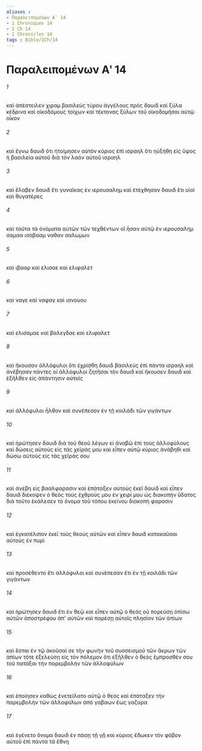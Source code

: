 ```yaml
---
aliases : 
- Παραλειπομένων Αʹ 14
- 1 Chroniques 14
- 1 Ch 14
- 1 Chronicles 14
tags : Bible/1Ch/14
---
```


# Παραλειπομένων Αʹ 14

###### 1
καὶ ἀπέστειλεν χιραμ βασιλεὺς τύρου ἀγγέλους πρὸς δαυιδ καὶ ξύλα κέδρινα καὶ οἰκοδόμους τοίχων καὶ τέκτονας ξύλων τοῦ οἰκοδομῆσαι αὐτῷ οἶκον
###### 2
καὶ ἔγνω δαυιδ ὅτι ἡτοίμησεν αὐτὸν κύριος ἐπὶ ισραηλ ὅτι ηὐξήθη εἰς ὕψος ἡ βασιλεία αὐτοῦ διὰ τὸν λαὸν αὐτοῦ ισραηλ
###### 3
καὶ ἔλαβεν δαυιδ ἔτι γυναῖκας ἐν ιερουσαλημ καὶ ἐτέχθησαν δαυιδ ἔτι υἱοὶ καὶ θυγατέρες
###### 4
καὶ ταῦτα τὰ ὀνόματα αὐτῶν τῶν τεχθέντων οἳ ἦσαν αὐτῷ ἐν ιερουσαλημ σαμαα ισοβααμ ναθαν σαλωμων
###### 5
καὶ ιβααρ καὶ ελισαε καὶ ελιφαλετ
###### 6
καὶ ναγε καὶ ναφαγ καὶ ιανουου
###### 7
καὶ ελισαμαε καὶ βαλεγδαε καὶ ελιφαλετ
###### 8
καὶ ἤκουσαν ἀλλόφυλοι ὅτι ἐχρίσθη δαυιδ βασιλεὺς ἐπὶ πάντα ισραηλ καὶ ἀνέβησαν πάντες οἱ ἀλλόφυλοι ζητῆσαι τὸν δαυιδ καὶ ἤκουσεν δαυιδ καὶ ἐξῆλθεν εἰς ἀπάντησιν αὐτοῖς
###### 9
καὶ ἀλλόφυλοι ἦλθον καὶ συνέπεσον ἐν τῇ κοιλάδι τῶν γιγάντων
###### 10
καὶ ἠρώτησεν δαυιδ διὰ τοῦ θεοῦ λέγων εἰ ἀναβῶ ἐπὶ τοὺς ἀλλοφύλους καὶ δώσεις αὐτοὺς εἰς τὰς χεῖράς μου καὶ εἶπεν αὐτῷ κύριος ἀνάβηθι καὶ δώσω αὐτοὺς εἰς τὰς χεῖράς σου
###### 11
καὶ ἀνέβη εἰς βααλφαρασιν καὶ ἐπάταξεν αὐτοὺς ἐκεῖ δαυιδ καὶ εἶπεν δαυιδ διέκοψεν ὁ θεὸς τοὺς ἐχθρούς μου ἐν χειρί μου ὡς διακοπὴν ὕδατος διὰ τοῦτο ἐκάλεσεν τὸ ὄνομα τοῦ τόπου ἐκείνου διακοπὴ φαρασιν
###### 12
καὶ ἐγκατέλιπον ἐκεῖ τοὺς θεοὺς αὐτῶν καὶ εἶπεν δαυιδ κατακαῦσαι αὐτοὺς ἐν πυρί
###### 13
καὶ προσέθεντο ἔτι ἀλλόφυλοι καὶ συνέπεσαν ἔτι ἐν τῇ κοιλάδι τῶν γιγάντων
###### 14
καὶ ἠρώτησεν δαυιδ ἔτι ἐν θεῷ καὶ εἶπεν αὐτῷ ὁ θεός οὐ πορεύσῃ ὀπίσω αὐτῶν ἀποστρέφου ἀπ' αὐτῶν καὶ παρέσῃ αὐτοῖς πλησίον τῶν ἀπίων
###### 15
καὶ ἔσται ἐν τῷ ἀκοῦσαί σε τὴν φωνὴν τοῦ συσσεισμοῦ τῶν ἄκρων τῶν ἀπίων τότε ἐξελεύσῃ εἰς τὸν πόλεμον ὅτι ἐξῆλθεν ὁ θεὸς ἔμπροσθέν σου τοῦ πατάξαι τὴν παρεμβολὴν τῶν ἀλλοφύλων
###### 16
καὶ ἐποίησεν καθὼς ἐνετείλατο αὐτῷ ὁ θεός καὶ ἐπάταξεν τὴν παρεμβολὴν τῶν ἀλλοφύλων ἀπὸ γαβαων ἕως γαζαρα
###### 17
καὶ ἐγένετο ὄνομα δαυιδ ἐν πάσῃ τῇ γῇ καὶ κύριος ἔδωκεν τὸν φόβον αὐτοῦ ἐπὶ πάντα τὰ ἔθνη
